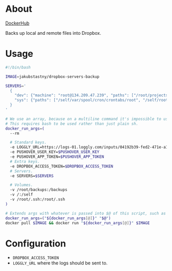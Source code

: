 # About

[DockerHub](https://cloud.docker.com/u/jakubstastny/repository/docker/jakubstastny/dropbox-servers-backup)

Backs up local and remote files into Dropbox.

# Usage

```sh
#!/bin/bash

IMAGE=jakubstastny/dropbox-servers-backup

SERVERS='
  {
    "dev": {"machine": "root@134.209.47.239", "paths": ["/root/projects"]},
    "sys": {"paths": ["/self/var/spool/cron/crontabs/root", "/self/root/cron"]}
  }
'

# We use an array, because on a multiline command it's impossible to use comments.
# This requires bash to be used rather than just plain sh.
docker_run_args=(
  --rm

  # Standard keys.
  -e LOGGLY_URL=https://logs-01.loggly.com/inputs/04192b39-fed2-471e-a1bd-2455943d8129/tag/ruby/
  -e PUSHOVER_USER_KEY=$PUSHOVER_USER_KEY
  -e PUSHOVER_APP_TOKEN=$PUSHOVER_APP_TOKEN
  # Extra keys.
  -e DROPBOX_ACCESS_TOKEN=$DROPBOX_ACCESS_TOKEN
  # Servers.
  -e SERVERS=$SERVERS

  # Volumes.
  -v /root/backups:/backups
  -v /:/self
  -v /root/.ssh:/root/.ssh
)

# Extends args with whatever is passed into $@ of this script, such as -it.
docker_run_args=("${docker_run_args[@]}" "$@")
docker pull $IMAGE && docker run "${docker_run_args[@]}" $IMAGE
```

# Configuration

- `DROPBOX_ACCESS_TOKEN`
- `LOGGLY_URL` where the logs should be sent to.
